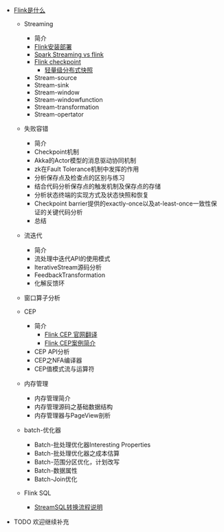 * [Flink是什么](./doc/what-is-flink.md)
  * Streaming
    * 简介
    * [Flink安装部署](./doc/Flink安装部署.md)
    * [Spark Streaming vs flink](./doc/flink-vs-sparkstreaming.md)
    * [Flink checkpoint](./doc/FlinkCheckpoint详解.md)
      * [轻量级分布式快照](doc/Flink轻量级分布式快照系统.md)
    * Stream-source
    * Stream-sink
    * Stream-window
    * Stream-windowfunction
    * Stream-transformation
    * Stream-opertator
  * 失败容错
    * 简介
    * Checkpoint机制
    * Akka的Actor模型的消息驱动协同机制
    * zk在Fault Tolerance机制中发挥的作用
    * 分析保存点及检查点的区别与练习
    * 结合代码分析保存点的触发机制及保存点的存储
    * 分析状态终端的实现方式及状态快照和恢复
    * Checkpoint barrier提供的exactly-once以及at-least-once一致性保证的关键代码分析
    * 总结
  * 流迭代
    * 简介
    * 流处理中迭代API的使用模式
    * IterativeStream源码分析
    * FeedbackTransformation
    * 化解反馈环
  * 窗口算子分析

  * CEP
    * 简介
      * [Flink CEP 官网翻译](./doc/FlinkCEP官网翻译.md)
      * [Flink CEP案例简介](./doc/Flink%20CEP案例.md)
    * CEP API分析
    * CEP之NFA编译器
    * CEP值模式流与运算符

  * 内存管理
    * 内存管理简介
    * 内存管理源码之基础数据结构
    * 内存管理器与PageView剖析

  * batch-优化器
    * Batch-批处理优化器Interesting Properties
    * Batch-批处理优化器之成本估算
    * Batch-范围分区优化，计划改写
    * Batch-数据属性
    * Batch-Join优化
    
  * Flink SQL 
    * [StreamSQL转换流程说明](./doc/StreamSQL转换流程说明.md)
    
    
* TODO 欢迎继续补充
